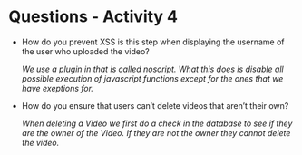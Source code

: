 # Questions - Activity 4

- How do you prevent XSS is this step when displaying the username of the user who uploaded the video?

    *We use a plugin in that is called noscript. What this does is disable all possible execution of javascript functions except for the ones that we have exeptions for.*

- How do you ensure that users can’t delete videos that aren’t their own?

    *When deleting a Video we first do a check in the database to see if they are the owner of the Video. If they are not the owner they cannot delete the video.*